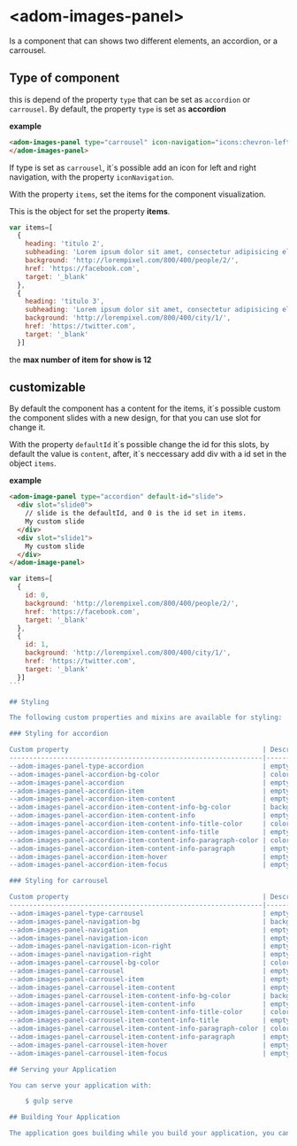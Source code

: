 # \<adom-images-panel\>

Is a component that can shows two different elements, an accordion, or a carrousel.

## Type of component

this is depend of the property `type` that can be set as `accordion` or `carrousel`. By default, the property `type` is set as __accordion__

__example__

```html
<adom-images-panel type="carrousel" icon-navigation="icons:chevron-left">
</adom-images-panel>
```

If type is set as `carrousel`, it´s possible add an icon for left and right navigation, with the property `iconNavigation`.

With the property `items`, set the items for the component visualization.

This is the object for set the property __items__.

```js
var items=[
  {
    heading: 'titulo 2',
    subheading: 'Lorem ipsum dolor sit amet, consectetur adipisicing elit. Sed ipsam, atque architecto deserunt obcaecati',
    background: 'http://lorempixel.com/800/400/people/2/',
    href: 'https://facebook.com',
    target: '_blank'
  },
  {
    heading: 'titulo 3',
    subheading: 'Lorem ipsum dolor sit amet, consectetur adipisicing elit. Sed ipsam, atque architecto deserunt obcaecati',
    background: 'http://lorempixel.com/800/400/city/1/',
    href: 'https://twitter.com',
    target: '_blank'
  }]
```

the __max number of item for show is 12__

## customizable

By default the component has a content for the items, it´s possible custom the component slides with a new design, for that you can use slot for change it.

With the property `defaultId` it´s possible change the id for this slots, by default the value is `content`, after, it´s neccessary add div with a id set in the object `items`.

__example__

```html
<adom-image-panel type="accordion" default-id="slide">
  <div slot="slide0">
    // slide is the defaultId, and 0 is the id set in items.
    My custom slide
  </div>
  <div slot="slide1">
    My custom slide
  </div>
</adom-image-panel>
```

````js
var items=[
  {
    id: 0,
    background: 'http://lorempixel.com/800/400/people/2/',
    href: 'https://facebook.com',
    target: '_blank'
  },
  {
    id: 1,
    background: 'http://lorempixel.com/800/400/city/1/',
    href: 'https://twitter.com',
    target: '_blank'
  }]
```

## Styling

The following custom properties and mixins are available for styling:

### Styling for accordion

Custom property                                                 | Description                       | Default     |
----------------------------------------------------------------|-----------------------------------|-------------|
--adom-images-panel-type-accordion                              | empty mixin for :host accordion   | {}          |
--adom-images-panel-accordion-bg-color                          | color for .accordion              | #121212     |
--adom-images-panel-accordion                                   | empty mixin for .accordion        | {}          |
--adom-images-panel-accordion-item                              | empty mixin for .item             | {}          |
--adom-images-panel-accordion-item-content                      | empty mixin for .content          | {}          |
--adom-images-panel-accordion-item-content-info-bg-color        | background color for .info        | #000        |
--adom-images-panel-accordion-item-content-info                 | empty mixin for .info             | #000        |
--adom-images-panel-accordion-item-content-info-title-color     | color for .title                  | {}          |
--adom-images-panel-accordion-item-content-info-title           | empty mixin for .title            | {}          |
--adom-images-panel-accordion-item-content-info-paragraph-color | color for .paragraph              | #999        |
--adom-images-panel-accordion-item-content-info-paragraph       | empty mixin for .paragraph        | {}          |
--adom-images-panel-accordion-item-hover                        | empty mixin for .item hover       | {}          |
--adom-images-panel-accordion-item-focus                        | empty mixin for .item focus       | {}          |

### Styling for carrousel

Custom property                                                 | Description                       | Default     |
----------------------------------------------------------------|-----------------------------------|-------------|
--adom-images-panel-type-carrousel                              | empty mixin for :host carrousel   | {}          |
--adom-images-panel-navigation-bg                               | background for .navigation        | transparent |
--adom-images-panel-navigation                                  | empty mixin for .navigation       | {}          |
--adom-images-panel-navigation-icon                             | empty mixin for .icon             | {}          |
--adom-images-panel-navigation-icon-right                       | empty mixin for .right            | {}          |
--adom-images-panel-navigation-right                            | empty mixin for .navigation-right | {}          |
--adom-images-panel-carrousel-bg-color                          | color for .carrousel              | #121212     |
--adom-images-panel-carrousel                                   | empty mixin for .carrousel        | {}          |
--adom-images-panel-carrousel-item                              | empty mixin for .item             | {}          |
--adom-images-panel-carrousel-item-content                      | empty mixin for .content          | {}          |
--adom-images-panel-carrousel-item-content-info-bg-color        | background color for .info        | #000        |
--adom-images-panel-carrousel-item-content-info                 | empty mixin for .info             | #000        |
--adom-images-panel-carrousel-item-content-info-title-color     | color for .title                  | {}          |
--adom-images-panel-carrousel-item-content-info-title           | empty mixin for .title            | {}          |
--adom-images-panel-carrousel-item-content-info-paragraph-color | color for .paragraph              | #999        |
--adom-images-panel-carrousel-item-content-info-paragraph       | empty mixin for .paragraph        | {}          |
--adom-images-panel-carrousel-item-hover                        | empty mixin for .item hover       | {}          |
--adom-images-panel-carrousel-item-focus                        | empty mixin for .item focus       | {}          |

## Serving your Application

You can serve your application with:

    $ gulp serve

## Building Your Application

The application goes building while you build your application, you can check your application in `dist` folder.
